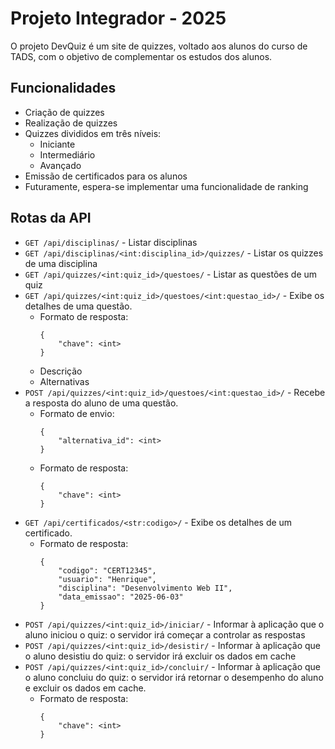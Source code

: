# Projeto Integrador - 2025

O projeto DevQuiz é um site de quizzes, voltado aos alunos do curso de TADS, com o objetivo de complementar os estudos dos alunos.

## Funcionalidades
- Criação de quizzes
- Realização de quizzes
- Quizzes divididos em três níveis:
    - Iniciante
    - Intermediário
    - Avançado
- Emissão de certificados para os alunos
- Futuramente, espera-se implementar uma funcionalidade de ranking

## Rotas da API
- `GET /api/disciplinas/` - Listar disciplinas
- `GET /api/disciplinas/<int:disciplina_id>/quizzes/` - Listar os quizzes de uma disciplina
- `GET /api/quizzes/<int:quiz_id>/questoes/` - Listar as questões de um quiz
- `GET /api/quizzes/<int:quiz_id>/questoes/<int:questao_id>/` - Exibe os detalhes de uma questão. <br/>
    - Formato de resposta: <br/>
        ```
        {
            "chave": <int>
        }
        ```
    - Descrição
    - Alternativas
- `POST /api/quizzes/<int:quiz_id>/questoes/<int:questao_id>/` - Recebe a resposta do aluno de uma questão. <br/>
    - Formato de envio: <br/>
        ```
        {
            "alternativa_id": <int>
        }
        ```
    - Formato de resposta: <br/>
        ```
        {
            "chave": <int>
        }
        ```
- `GET /api/certificados/<str:codigo>/` - Exibe os detalhes de um certificado. <br/>
    - Formato de resposta: <br/>
        ```
        {
            "codigo": "CERT12345",
            "usuario": "Henrique",
            "disciplina": "Desenvolvimento Web II",
            "data_emissao": "2025-06-03"
        }
        ```
- `POST /api/quizzes/<int:quiz_id>/iniciar/` - Informar à aplicação que o aluno iniciou o quiz: o servidor irá começar a controlar as respostas
- `POST /api/quizzes/<int:quiz_id>/desistir/` - Informar à aplicação que o aluno desistiu do quiz: o servidor irá excluir os dados em cache
- `POST /api/quizzes/<int:quiz_id>/concluir/` - Informar à aplicação que o aluno concluiu do quiz: o servidor irá retornar o desempenho do aluno e excluir os dados em cache. <br/>
    - Formato de resposta: <br/>
        ```
        {
            "chave": <int>
        }
        ```